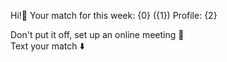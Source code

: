 Hi\!👋 Your match for this week\:
{0} \({1}\)
Profile: {2}

Don't put it off, set up an online meeting 🙂  
Text your match ⬇️